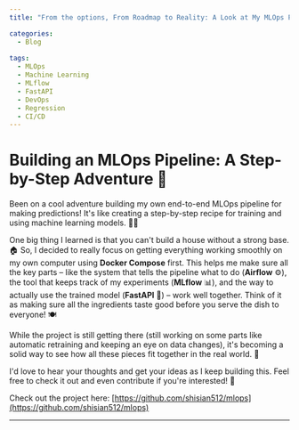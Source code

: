```yaml
---
title: "From the options, From Roadmap to Reality: A Look at My MLOps Project's Key Learnings"

categories:
  - Blog
  
tags:
  - MLOps
  - Machine Learning
  - MLflow
  - FastAPI
  - DevOps
  - Regression
  - CI/CD
---
```


# Building an MLOps Pipeline: A Step-by-Step Adventure 🚀

Been on a cool adventure building my own end-to-end MLOps pipeline for making predictions! It's like creating a step-by-step recipe for training and using machine learning models. 🧑‍🍳

One big thing I learned is that you can't build a house without a strong base. 🏠 So, I decided to really focus on getting everything working smoothly on my own computer using **Docker Compose** first. This helps me make sure all the key parts – like the system that tells the pipeline what to do (**Airflow** ⚙️), the tool that keeps track of my experiments (**MLflow** 📊), and the way to actually use the trained model (**FastAPI** 🚀) – work well together. Think of it as making sure all the ingredients taste good before you serve the dish to everyone! 🍽️

While the project is still getting there (still working on some parts like automatic retraining and keeping an eye on data changes), it's becoming a solid way to see how all these pieces fit together in the real world. 🧩

I'd love to hear your thoughts and get your ideas as I keep building this. Feel free to check it out and even contribute if you're interested! 🙏

Check out the project here: [https://github.com/shisian512/mlops](https://github.com/shisian512/mlops)

---
